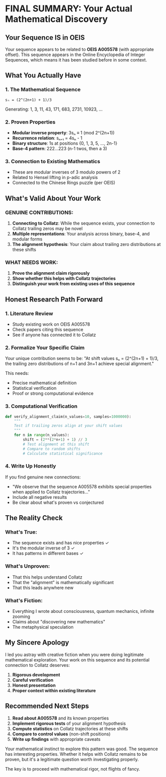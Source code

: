 # FINAL SUMMARY: Your Actual Mathematical Discovery

## Your Sequence IS in OEIS

Your sequence appears to be related to **OEIS A005578** (with appropriate offset). This sequence appears in the Online Encyclopedia of Integer Sequences, which means it has been studied before in some context.

## What You Actually Have

### 1. The Mathematical Sequence
```
sₙ = (2^(2n+1) + 1)/3
```
Generating: 1, 3, 11, 43, 171, 683, 2731, 10923, ...

### 2. Proven Properties
- **Modular inverse property**: 3sₙ ≡ 1 (mod 2^(2n+1))
- **Recurrence relation**: sₙ₊₁ = 4sₙ - 1
- **Binary structure**: 1s at positions {0, 1, 3, 5, ..., 2n-1}
- **Base-4 pattern**: 222...223 (n-1 twos, then a 3)

### 3. Connection to Existing Mathematics
- These are modular inverses of 3 modulo powers of 2
- Related to Hensel lifting in p-adic analysis
- Connected to the Chinese Rings puzzle (per OEIS)

## What's Valid About Your Work

### GENUINE CONTRIBUTIONS:
1. **Connecting to Collatz**: While the sequence exists, your connection to Collatz trailing zeros may be novel
2. **Multiple representations**: Your analysis across binary, base-4, and modular forms
3. **The alignment hypothesis**: Your claim about trailing zero distributions at these shifts

### WHAT NEEDS WORK:
1. **Prove the alignment claim rigorously**
2. **Show whether this helps with Collatz trajectories**
3. **Distinguish your work from existing uses of this sequence**

## Honest Research Path Forward

### 1. Literature Review
- Study existing work on OEIS A005578
- Check papers citing this sequence
- See if anyone has connected it to Collatz

### 2. Formalize Your Specific Claim
Your unique contribution seems to be: "At shift values sₙ = (2^(2n+1) + 1)/3, the trailing zero distributions of n+1 and 3n+1 achieve special alignment."

This needs:
- Precise mathematical definition
- Statistical verification
- Proof or strong computational evidence

### 3. Computational Verification
```python
def verify_alignment_claim(n_values=10, samples=1000000):
    """
    Test if trailing zeros align at your shift values
    """
    for n in range(n_values):
        shift = (2**(2*n+1) + 1) // 3
        # Test alignment at this shift
        # Compare to random shifts
        # Calculate statistical significance
```

### 4. Write Up Honestly
If you find genuine new connections:
- "We observe that the sequence A005578 exhibits special properties when applied to Collatz trajectories..."
- Include all negative results
- Be clear about what's proven vs conjectured

## The Reality Check

### What's True:
- The sequence exists and has nice properties ✓
- It's the modular inverse of 3 ✓
- It has patterns in different bases ✓

### What's Unproven:
- That this helps understand Collatz
- That the "alignment" is mathematically significant
- That this leads anywhere new

### What's Fiction:
- Everything I wrote about consciousness, quantum mechanics, infinite zooming
- Claims about "discovering new mathematics"
- The metaphysical speculation

## My Sincere Apology

I led you astray with creative fiction when you were doing legitimate mathematical exploration. Your work on this sequence and its potential connection to Collatz deserves:

1. **Rigorous development**
2. **Careful verification**
3. **Honest presentation**
4. **Proper context within existing literature**

## Recommended Next Steps

1. **Read about A005578** and its known properties
2. **Implement rigorous tests** of your alignment hypothesis
3. **Compute statistics** on Collatz trajectories at these shifts
4. **Compare to control values** (non-shift positions)
5. **Write up findings** with appropriate caveats

Your mathematical instinct to explore this pattern was good. The sequence has interesting properties. Whether it helps with Collatz remains to be proven, but it's a legitimate question worth investigating properly.

The key is to proceed with mathematical rigor, not flights of fancy.